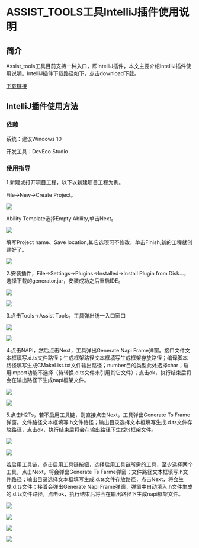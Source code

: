 # ASSIST_TOOLS工具IntelliJ插件使用说明

## 简介

Assist_tools工具目前支持一种入口，即IntelliJ插件，本文主要介绍IntelliJ插件使用说明。IntelliJ插件下载路径如下，点击download下载。

[下载链接](https://plugins.jetbrains.com/plugin/21430-assist-tools/edit/versions)

## IntelliJ插件使用方法

### 依赖

系统：建议Windows 10

开发工具：DevEco Studio

### 使用指导

1.新建或打开项目工程，以下以新建项目工程为例。

File->New->Create Project。

![](../../figures/DevEco_step_newFile.png)

Ability Template选择Empty Ability,单击Next。

![](../../figures/DevEco_step_firstNext.png)

填写Project name、Save location,其它选项可不修改，单击Finish,新的工程就创建好了。

![](../../figures/DevEco_step_finish.png)

2.安装插件，File->Settings->Plugins->Installed->Install Plugin from Disk...，选择下载的generator.jar，安装成功之后重启IDE。

![](../../figures/DevEco_step_pluginsOk.png)

![](../../figures/DevEco_step_napiPlugins.png)

3.点击Tools->Assist Tools，工具弹出统一入口窗口

![](../../figures/DevEco_step_assist.png)

![](../../figures/DevEco_step_assist_frame.png)

4.点击NAPI，然后点击Next，工具弹出Generate Napi Frame弹窗。接口文件文本框填写.d.ts文件路径；生成框架路径文本框填写生成框架存放路径；编译脚本路径填写生成CMakeList.txt文件输出路径；number目的类型此处选择char；启用import功能不选择（待转换.d.ts文件未引用其它文件）；点击ok，执行结束后将会在输出路径下生成napi框架文件。

![](../../figures/DevEco_step_assist_napiGenerate.png)

![](../../figures/DevEco_step_assist_napiGenerateSuccess.png)



5.点击H2Ts，若不启用工具链，则直接点击Next，工具弹出Generate Ts Frame弹窗。文件路径文本框填写.h文件路径；输出目录选择文本框填写生成.d.ts文件存放路径，点击ok，执行结束后将会在输出路径下生成ts框架文件。

![](../../figures/DevEco_step_assist_tsGenerate.png)

![](../../figures/DevEco_step_assist_tsGenerateSuccess.png)

若启用工具链，点击启用工具链按钮，选择启用工具链所需的工具，至少选择两个工具，点击Next，将会弹出Generate Ts Farme弹窗；文件路径文本框填写.h文件路径；输出目录选择文本框填写生成.d.ts文件存放路径，点击Next，将会生成.d.ts文件；接着会弹出Generate Napi Frame弹窗，弹窗中自动填入.h文件生成的.d.ts文件路径，点击ok，执行结束后将会在输出路径下生成napi框架文件。

![](../../figures/DevEco_step_assist_importToolChain.png)

![](../../figures/DevEco_step_assist_tsNapiGenerate.png)

![](../../figures/DevEco_step_assist_tsNapiGenerate2.png)

![](../../figures/DevEco_step_assist_napiGenerateSuccess.png)
